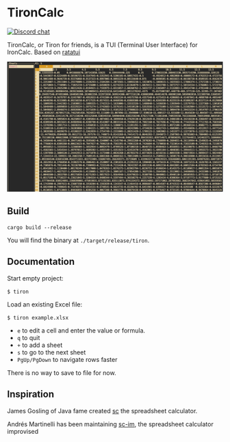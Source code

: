 # TironCalc

[![Discord chat][discord-badge]][discord-url]

[discord-badge]: https://img.shields.io/discord/1206947691058171904.svg?logo=discord&style=flat-square
[discord-url]: https://discord.gg/zZYWfh3RHJ

TironCalc, or Tiron for friends, is a TUI (Terminal User Interface) for IronCalc. Based on [ratatui](https://github.com/ratatui-org/ratatui)

![TironCalc Screenshot](docs/screenshot.png)

## Build

```
cargo build --release
```

You will find the binary at `./target/release/tiron`.

## Documentation

Start empty project:

```
$ tiron
```

Load an existing Excel file:

```
$ tiron example.xlsx
```

-   `e` to edit a cell and enter the value or formula.
-   `q` to quit
-   `+` to add a sheet
-   `s` to go to the next sheet
-   `PgUp/PgDown` to navigate rows faster

There is no way to save to file for now.

## Inspiration

James Gosling of Java fame created [sc](<https://en.wikipedia.org/wiki/Sc_(spreadsheet_calculator)>) the spreadsheet calculator.

Andrés Martinelli has been maintaining [sc-im](https://github.com/andmarti1424/sc-im), the spreadsheet calculator improvised
